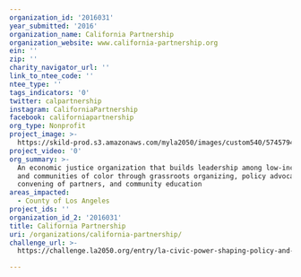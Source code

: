 ```yaml
---
organization_id: '2016031'
year_submitted: '2016'
organization_name: California Partnership
organization_website: www.california-partnership.org
ein: ''
zip: ''
charity_navigator_url: ''
link_to_ntee_code: ''
ntee_type: ''
tags_indicators: '0'
twitter: calpartnership
instagram: CaliforniaPartnership
facebook: californiapartnership
org_type: Nonprofit
project_image: >-
  https://skild-prod.s3.amazonaws.com/myla2050/images/custom540/5745794855741-team90.jpg
project_video: '0'
org_summary: >-
  An economic justice organization that builds leadership among low-income folks
  and communities of color through grassroots organizing, policy advocacy,
  convening of partners, and community education
areas_impacted:
  - County of Los Angeles
project_ids: ''
organization_id_2: '2016031'
title: California Partnership
uri: /organizations/california-partnership/
challenge_url: >-
  https://challenge.la2050.org/entry/la-civic-power-shaping-policy-and-building-relationships-with-all-stakeholders

---
```

